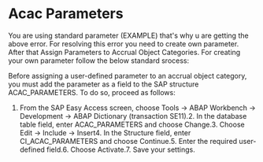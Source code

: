 # Acac Parameters


  You are using standard parameter (EXAMPLE) that's why u are getting the above error. For resolving this error you need to create own parameter. After that Assign Parameters to Accrual Object Categories. For creating your own parameter follow the below standard srocess:

  Before assigning a user-defined parameter to an accrual object category, you must add the parameter as a field to the SAP structure ACAC_PARAMETERS. To do so, proceed as follows:

  1. From the SAP Easy Access screen, choose
Tools -> ABAP Workbench -> Development -> ABAP Dictionary (transaction SE11).2. In the database table field, enter ACAC_PARAMETERS and choose Change.3. Choose Edit -> Include -> Insert4. In the Structure field, enter CI_ACAC_PARAMETERS and choose Continue.5. Enter the required user-defined field.6. Choose Activate.7. Save your settings.
